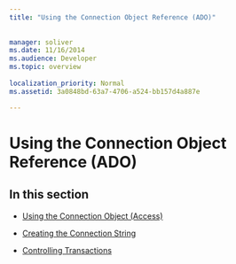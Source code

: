 ```yaml
---
title: "Using the Connection Object Reference (ADO)"
 
 
manager: soliver
ms.date: 11/16/2014
ms.audience: Developer
ms.topic: overview
  
localization_priority: Normal
ms.assetid: 3a0848bd-63a7-4706-a524-bb157d4a887e

---
```


# Using the Connection Object Reference (ADO)

## In this section

- [Using the Connection Object (Access)](using-the-connection-object-access.md)
    
- [Creating the Connection String](creating-the-connection-string.md)
    
- [Controlling Transactions](controlling-transactions.md)
    


